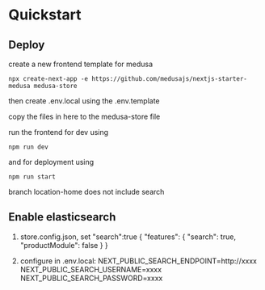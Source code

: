 # Quickstart

## Deploy

create a new frontend template for medusa
```shell
npx create-next-app -e https://github.com/medusajs/nextjs-starter-medusa medusa-store
```

then create .env.local using the .env.template

copy the files in here to the medusa-store file 

run the frontend for dev using 
```shell
npm run dev
```
and for deployment using 
```shell
npm run start
```

branch location-home does not include search
## Enable elasticsearch
1. store.config.json, set "search":true
{
  "features": {
    "search": true,
    "productModule": false
  }
}

2. configure in .env.local:
NEXT_PUBLIC_SEARCH_ENDPOINT=http://xxxx
NEXT_PUBLIC_SEARCH_USERNAME=xxxx
NEXT_PUBLIC_SEARCH_PASSWORD=xxxx



